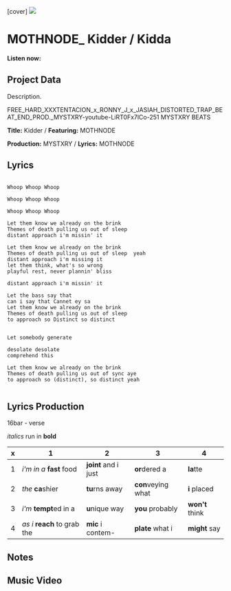 [cover] ![](57175019_319474918741616_8502199518755923887_n.jpg)

# MOTHNODE_ Kidder / Kidda

**Listen now:**

## Project Data

Description.

FREE_HARD_XXXTENTACION_x_RONNY_J_x_JASIAH_DISTORTED_TRAP_BEAT_END_PROD._MYSTXRY-youtube-LiRT0Fx7lCo-251
MYSTXRY BEATS


**Title:** Kidder / **Featuring:** MOTHNODE

**Production:** MYSTXRY / **Lyrics:** MOTHNODE

## Lyrics

```

Whoop Whoop Whoop

Whoop Whoop Whoop

Whoop Whoop Whoop

Let them know we already on the brink
Themes of death pulling us out of sleep 
distant approach i'm missin' it

Let them know we already on the brink
Themes of death pulling us out of sleep  yeah
distant approach i'm missing it
let them think, what's so wrong
playful rest, never plannin' bliss

distant approach i'm missin' it

Let the bass say that
can i say that Cannet ey sa
Let them know we already on the brink
Themes of death pulling us out of sleep 
to approach so Distinct so distinct


Let somebody generate

desolate desolate 
comprehend this

Let them know we already on the brink
Themes of death pulling us out of sync aye
to approach so (distinct), so distinct yeah


```

## Lyrics Production

16bar - verse

*italics* run in
**bold**

| x | 1 | 2 | 3 | 4 |
|---|---|---|---|---|
| 1 | *i'm in a* **fast** food | **joint** and i just  | **or**dered a  | **la**tte  |
| 2 | *the* **ca**shier | **tu**rns away  |  **con**veying what |  **i** placed |
| 3 | *i'm* **tempt**ed in a | **u**nique way  |  **you** probably |  **won't** think |
| 4 | *as i* **reach** to grab the |  **mic** i contem-  | **plate** what i | **might** say |

## Notes

## Music Video
